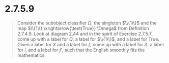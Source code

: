# 2.7.5.9 

> Consider the subobject classifier $\Omega$, the singleton $\\{1\\}$ and the
> map $\\{1\\} \xrightarrow{\text{True}} \Omega$ from Definition 2.7.4.9. Look
> at diagram 2.44 and in the spirit of Exercise 2.7.5.7., come up with a label
> for $\Omega$, a label for $\\{1\\}$, and a label for $\text{True}$. Given a
> label for $X$ and a label for $f$, come up with a label for $A$, a label for
> $i$, and a label for $f'$, such that the English smoothly fits the
> mathematics.
